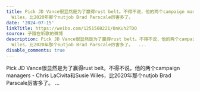 ```yaml
---
title: Pick JD Vance很显然是为了赢得rust belt。不得不说，他的两个campaign managers - Chris LaCivita和Susie
  Wiles，比2020年那个nutjob Brad Parscale厉害多了。
date: '2024-07-15'
linkTitle: https://weibo.com/1251560221/OnKuh2TDO
source: 子陵在听歌的微博
description: Pick JD Vance很显然是为了赢得rust belt。不得不说，他的两个campaign managers - Chris LaCivita和Susie
  Wiles，比2020年那个nutjob Brad Parscale厉害多了。  ...
disable_comments: true
---
```

Pick JD Vance很显然是为了赢得rust belt。不得不说，他的两个campaign managers - Chris LaCivita和Susie Wiles，比2020年那个nutjob Brad Parscale厉害多了。  ...